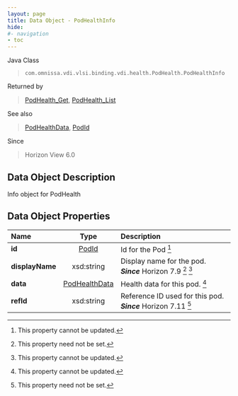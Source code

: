 ```yaml
---
layout: page
title: Data Object - PodHealthInfo
hide:
#- navigation
- toc
---
```






Java Class
> `com.omnissa.vdi.vlsi.binding.vdi.health.PodHealth.PodHealthInfo`

Returned by
> [PodHealth_Get](vdi.health.PodHealth.md#get), [PodHealth_List](vdi.health.PodHealth.md#list)

See also
> [PodHealthData](vdi.health.PodHealth.PodHealthData.md), [PodId](vdi.entity.PodId.md)

Since
> Horizon View 6.0


## Data Object Description

Info object for PodHealth

## Data Object Properties

 Name | Type | Description
:---|:---:|:---
**id**| [PodId](vdi.entity.PodId.md)|  Id for the Pod [^2]
**displayName**|  xsd:string|  Display name for the pod.  **_Since_** Horizon 7.9 [^1] [^2]
**data**| [PodHealthData](vdi.health.PodHealth.PodHealthData.md)|  Health data for this pod. [^2]
**refId**|  xsd:string|  Reference ID used for this pod.  **_Since_** Horizon 7.11 [^1]
 


 


[^1]: This property need not be set.
[^2]: This property cannot be updated.